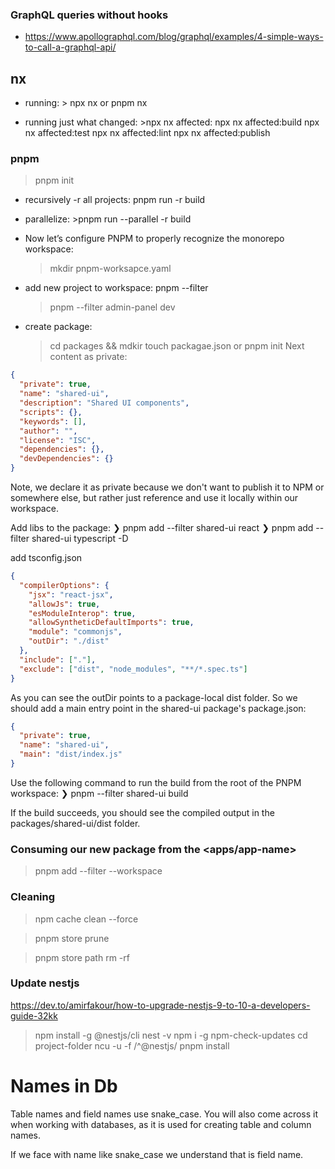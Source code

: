 ### GraphQL queries without hooks

- https://www.apollographql.com/blog/graphql/examples/4-simple-ways-to-call-a-graphql-api/

## nx

- running: > npx nx <target> <project> or pnpm nx <target> <project>

- running just what changed: >npx nx affected:<target>
  npx nx affected:build
  npx nx affected:test
  npx nx affected:lint
  npx nx affected:publish

### pnpm

> pnpm init

- recursively -r all projects: pnpm run -r build

- parallelize: >pnpm run --parallel -r build

- Now let’s configure PNPM to properly recognize the monorepo workspace:

  > mkdir pnpm-worksapce.yaml

- add new project to workspace: pnpm --filter <package-name> <command>

  > pnpm --filter admin-panel dev

- create package:
  > cd packages && mdkir <new-package-name>
  > touch packagae.json or pnpm init
  > Next content as private:

```json
{
  "private": true,
  "name": "shared-ui",
  "description": "Shared UI components",
  "scripts": {},
  "keywords": [],
  "author": "",
  "license": "ISC",
  "dependencies": {},
  "devDependencies": {}
}
```

Note, we declare it as private because we don't want to publish it to NPM or somewhere else, but rather just reference and use it locally within our workspace.

Add libs to the package:
❯ pnpm add --filter shared-ui react
❯ pnpm add --filter shared-ui typescript -D

add tsconfig.json

```json
{
  "compilerOptions": {
    "jsx": "react-jsx",
    "allowJs": true,
    "esModuleInterop": true,
    "allowSyntheticDefaultImports": true,
    "module": "commonjs",
    "outDir": "./dist"
  },
  "include": ["."],
  "exclude": ["dist", "node_modules", "**/*.spec.ts"]
}
```

As you can see the outDir points to a package-local dist folder. So we should add a main entry point in the shared-ui package's package.json:

```json
{
  "private": true,
  "name": "shared-ui",
  "main": "dist/index.js"
}
```

Use the following command to run the build from the root of the PNPM workspace:
❯ pnpm --filter shared-ui build

If the build succeeds, you should see the compiled output in the packages/shared-ui/dist folder.

### Consuming our new package from the <apps/app-name>

> pnpm add <package> --filter <app-name> --workspace

### Cleaning

> npm cache clean --force

> pnpm store prune

> pnpm store path
> rm -rf

### Update nestjs

https://dev.to/amirfakour/how-to-upgrade-nestjs-9-to-10-a-developers-guide-32kk

> npm install -g @nestjs/cli
> nest -v
> npm i -g npm-check-updates
> cd project-folder
> ncu -u -f /^@nestjs/
> pnpm install

# Names in Db

Table names and field names use snake_case.
You will also come across it when working with databases, as it is used for creating table and column names.

If we face with name like snake_case we understand that is field name.
